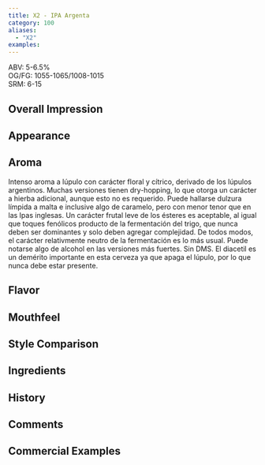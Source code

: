 ```yaml
---
title: X2 - IPA Argenta
category: 100
aliases: 
  - "X2"
examples: 
---
```


ABV: 5-6.5%  
OG/FG: 1055-1065/1008-1015  
SRM: 6-15  

## Overall Impression


## Appearance


## Aroma
Intenso aroma a lúpulo con carácter floral y cítrico, derivado de los lúpulos argentinos. Muchas versiones tienen dry-hopping, lo que otorga un carácter a hierba adicional, aunque esto no es requerido. Puede hallarse dulzura límpida a malta e inclusive algo de caramelo, pero con menor tenor que en las Ipas inglesas. Un carácter frutal leve de los ésteres es aceptable, al igual que toques fenólicos producto de la fermentación del trigo, que nunca deben ser dominantes y solo deben agregar complejidad. De todos modos, el carácter relativmente neutro de la fermentación es lo más usual. Puede notarse algo de alcohol en las versiones más fuertes. Sin DMS. El diacetil es un demérito importante en esta cerveza ya que apaga el lúpulo, por lo que nunca debe estar presente.

## Flavor


## Mouthfeel


## Style Comparison


## Ingredients


## History


## Comments


## Commercial Examples
